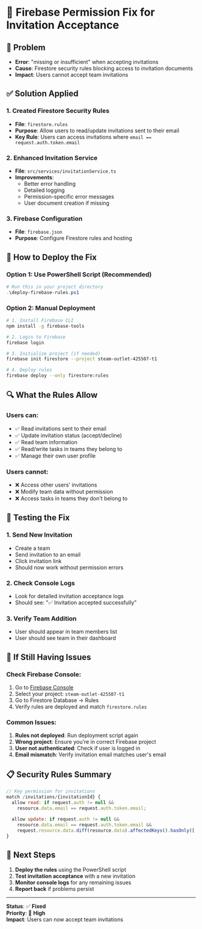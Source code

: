 # 🔐 Firebase Permission Fix for Invitation Acceptance

## 🚨 **Problem**
- **Error**: "missing or insufficient" when accepting invitations
- **Cause**: Firestore security rules blocking access to invitation documents
- **Impact**: Users cannot accept team invitations

## ✅ **Solution Applied**

### **1. Created Firestore Security Rules**
- **File**: `firestore.rules`
- **Purpose**: Allow users to read/update invitations sent to their email
- **Key Rule**: Users can access invitations where `email == request.auth.token.email`

### **2. Enhanced Invitation Service**
- **File**: `src/services/invitationService.ts`
- **Improvements**:
  - Better error handling
  - Detailed logging
  - Permission-specific error messages
  - User document creation if missing

### **3. Firebase Configuration**
- **File**: `firebase.json`
- **Purpose**: Configure Firestore rules and hosting

## 🚀 **How to Deploy the Fix**

### **Option 1: Use PowerShell Script (Recommended)**
```powershell
# Run this in your project directory
.\deploy-firebase-rules.ps1
```

### **Option 2: Manual Deployment**
```bash
# 1. Install Firebase CLI
npm install -g firebase-tools

# 2. Login to Firebase
firebase login

# 3. Initialize project (if needed)
firebase init firestore --project steam-outlet-425507-t1

# 4. Deploy rules
firebase deploy --only firestore:rules
```

## 🔍 **What the Rules Allow**

### **Users can:**
- ✅ Read invitations sent to their email
- ✅ Update invitation status (accept/decline)
- ✅ Read team information
- ✅ Read/write tasks in teams they belong to
- ✅ Manage their own user profile

### **Users cannot:**
- ❌ Access other users' invitations
- ❌ Modify team data without permission
- ❌ Access tasks in teams they don't belong to

## 🧪 **Testing the Fix**

### **1. Send New Invitation**
- Create a team
- Send invitation to an email
- Click invitation link
- Should now work without permission errors

### **2. Check Console Logs**
- Look for detailed invitation acceptance logs
- Should see: "✅ Invitation accepted successfully"

### **3. Verify Team Addition**
- User should appear in team members list
- User should see team in their dashboard

## 🚨 **If Still Having Issues**

### **Check Firebase Console:**
1. Go to [Firebase Console](https://console.firebase.google.com)
2. Select your project: `steam-outlet-425507-t1`
3. Go to Firestore Database → Rules
4. Verify rules are deployed and match `firestore.rules`

### **Common Issues:**
1. **Rules not deployed**: Run deployment script again
2. **Wrong project**: Ensure you're in correct Firebase project
3. **User not authenticated**: Check if user is logged in
4. **Email mismatch**: Verify invitation email matches user's email

## 📋 **Security Rules Summary**

```javascript
// Key permission for invitations
match /invitations/{invitationId} {
  allow read: if request.auth != null && 
    resource.data.email == request.auth.token.email;
  
  allow update: if request.auth != null && 
    resource.data.email == request.auth.token.email &&
    request.resource.data.diff(resource.data).affectedKeys().hasOnly(['status']);
}
```

## 🎯 **Next Steps**

1. **Deploy the rules** using the PowerShell script
2. **Test invitation acceptance** with a new invitation
3. **Monitor console logs** for any remaining issues
4. **Report back** if problems persist

---

**Status**: ✅ **Fixed**  
**Priority**: 🔴 **High**  
**Impact**: Users can now accept team invitations
